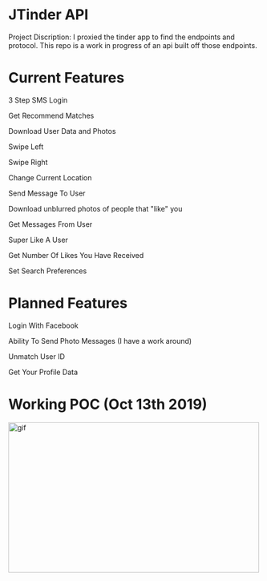 <h1>JTinder API</h1>
Project Discription: I proxied the tinder app to find the endpoints and protocol. This repo is a work in progress of an api built off those endpoints.
<h1>Current Features</h1>
<p>3 Step SMS Login</p>
<p>Get Recommend Matches</p>
<p>Download User Data and Photos</p>
<p>Swipe Left</p>
<p>Swipe Right</p>
<p>Change Current Location</p>
<p>Send Message To User</p>
<p>Download unblurred photos of people that "like" you</p>
<p>Get Messages From User</p>
<p>Super Like A User</p>
<p>Get Number Of Likes You Have Received</p>
<p>Set Search Preferences</p>
<h1>Planned Features</h1>
<p>Login With Facebook</p>
<p>Ability To Send Photo Messages (I have a work around)</p>
<p>Unmatch User ID</p>
<p>Get Your Profile Data</p>
<h1>Working POC (Oct 13th 2019)</h1>
<img src="https://user-images.githubusercontent.com/39224367/66710262-bc0b6a80-ed42-11e9-9dc9-b33bc4fa8c04.gif" alt="gif" width="500" height="300">
